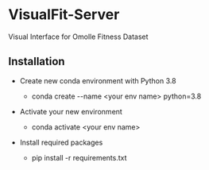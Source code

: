 # VisualFit-Server
Visual Interface for Omolle Fitness Dataset

## Installation

* Create new conda environment with Python 3.8
  * conda create --name \<your env name\> python=3.8


* Activate your new environment
  * conda activate \<your env name\>


* Install required packages
  * pip install -r requirements.txt

